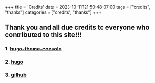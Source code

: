 +++
title = 'Credits'
date = 2023-10-11T21:50:48-07:00
tags = ["credits", "thanks"]
categories = ["credits", "thanks"]
+++


## Thank you and all due credits to everyone who contributed to this site!!!


### 1. [hugo-theme-console](./hugo-theme-console)
### 2. [hugo](./what-is-hugo/)
### 3. [github](github.com)
